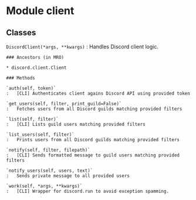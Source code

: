 Module client
=============

Classes
-------

`DiscordClient(*args, **kwargs)`
:   Handles Discord client logic.

    ### Ancestors (in MRO)

    * discord.client.Client

    ### Methods

    `auth(self, token)`
    :   [CLI] Authenticates client agains Discord API using provided token

    `get_users(self, filter, print_guild=False)`
    :   Fetches users from all Discord guilds matching provided filters

    `list(self, filter)`
    :   [CLI] Lists guild users matching provided filters

    `list_users(self, filter)`
    :   Prints users from all Discord guilds matching provided filters

    `notify(self, filter, filepath)`
    :   [CLI] Sends formatted message to guild users matching provided filters

    `notify_users(self, users, text)`
    :   Sends private message to all provided users

    `work(self, *args, **kwargs)`
    :   [CLI] Wrapper for discord.run to avoid exception spamming.
